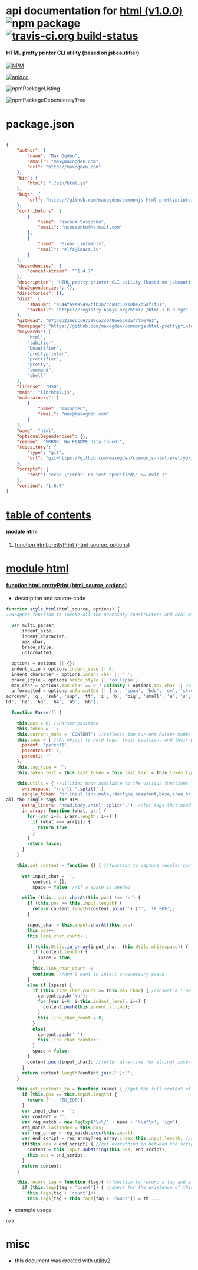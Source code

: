 # api documentation for  [html (v1.0.0)](https://github.com/maxogden/commonjs-html-prettyprinter)  [![npm package](https://img.shields.io/npm/v/npmdoc-html.svg?style=flat-square)](https://www.npmjs.org/package/npmdoc-html) [![travis-ci.org build-status](https://api.travis-ci.org/npmdoc/node-npmdoc-html.svg)](https://travis-ci.org/npmdoc/node-npmdoc-html)
#### HTML pretty printer CLI utility (based on jsbeautifier)

[![NPM](https://nodei.co/npm/html.png?downloads=true)](https://www.npmjs.com/package/html)

[![apidoc](https://npmdoc.github.io/node-npmdoc-html/build/screenCapture.buildNpmdoc.browser._2Fhome_2Ftravis_2Fbuild_2Fnpmdoc_2Fnode-npmdoc-html_2Ftmp_2Fbuild_2Fapidoc.html.png)](https://npmdoc.github.io/node-npmdoc-html/build/apidoc.html)

![npmPackageListing](https://npmdoc.github.io/node-npmdoc-html/build/screenCapture.npmPackageListing.svg)

![npmPackageDependencyTree](https://npmdoc.github.io/node-npmdoc-html/build/screenCapture.npmPackageDependencyTree.svg)



# package.json

```json

{
    "author": {
        "name": "Max Ogden",
        "email": "max@maxogden.com",
        "url": "http://maxogden.com"
    },
    "bin": {
        "html": "./bin/html.js"
    },
    "bugs": {
        "url": "https://github.com/maxogden/commonjs-html-prettyprinter/issues"
    },
    "contributors": [
        {
            "name": "Nochum Sossonko",
            "email": "nsossonko@hotmail.com"
        },
        {
            "name": "Einar Lielmanis",
            "email": "elfz@laacz.lv"
        }
    ],
    "dependencies": {
        "concat-stream": "^1.4.7"
    },
    "description": "HTML pretty printer CLI utility (based on jsbeautifier)",
    "devDependencies": {},
    "directories": {},
    "dist": {
        "shasum": "a544fa9ea5492bfb3a2cca8210a10be7b5af1f61",
        "tarball": "https://registry.npmjs.org/html/-/html-1.0.0.tgz"
    },
    "gitHead": "0717eb216ebcc67399ca3c0406e5c03a77f7e761",
    "homepage": "https://github.com/maxogden/commonjs-html-prettyprinter",
    "keywords": [
        "html",
        "tabifier",
        "beautifier",
        "prettyprinter",
        "prettifier",
        "pretty",
        "command",
        "shell"
    ],
    "license": "BSD",
    "main": "lib/html.js",
    "maintainers": [
        {
            "name": "maxogden",
            "email": "max@maxogden.com"
        }
    ],
    "name": "html",
    "optionalDependencies": {},
    "readme": "ERROR: No README data found!",
    "repository": {
        "type": "git",
        "url": "git+https://github.com/maxogden/commonjs-html-prettyprinter.git"
    },
    "scripts": {
        "test": "echo \"Error: no test specified\" && exit 1"
    },
    "version": "1.0.0"
}
```



# <a name="apidoc.tableOfContents"></a>[table of contents](#apidoc.tableOfContents)

#### [module html](#apidoc.module.html)
1.  [function <span class="apidocSignatureSpan">html.</span>prettyPrint (html_source, options)](#apidoc.element.html.prettyPrint)



# <a name="apidoc.module.html"></a>[module html](#apidoc.module.html)

#### <a name="apidoc.element.html.prettyPrint"></a>[function <span class="apidocSignatureSpan">html.</span>prettyPrint (html_source, options)](#apidoc.element.html.prettyPrint)
- description and source-code
```javascript
function style_html(html_source, options) {
//Wrapper function to invoke all the necessary constructors and deal with the output.

  var multi_parser,
      indent_size,
      indent_character,
      max_char,
      brace_style,
      unformatted;

  options = options || {};
  indent_size = options.indent_size || 4;
  indent_character = options.indent_char || ' ';
  brace_style = options.brace_style || 'collapse';
  max_char = options.max_char == 0 ? Infinity : options.max_char || 70;
  unformatted = options.unformatted || ['a', 'span', 'bdo', 'em', 'strong', 'dfn', 'code', 'samp', 'kbd', 'var', 'cite', 'abbr', '
acronym', 'q', 'sub', 'sup', 'tt', 'i', 'b', 'big', 'small', 'u', 's', 'strike', 'font', 'ins', 'del', 'pre', 'address', 'dt', '
h1', 'h2', 'h3', 'h4', 'h5', 'h6'];

  function Parser() {

    this.pos = 0; //Parser position
    this.token = '';
    this.current_mode = 'CONTENT'; //reflects the current Parser mode: TAG/CONTENT
    this.tags = { //An object to hold tags, their position, and their parent-tags, initiated with default values
      parent: 'parent1',
      parentcount: 1,
      parent1: ''
    };
    this.tag_type = '';
    this.token_text = this.last_token = this.last_text = this.token_type = '';

    this.Utils = { //Uilities made available to the various functions
      whitespace: "\n\r\t ".split(''),
      single_token: 'br,input,link,meta,!doctype,basefont,base,area,hr,wbr,param,img,isindex,?xml,embed,?php,?,?='.split(','), //
all the single tags for HTML
      extra_liners: 'head,body,/html'.split(','), //for tags that need a line of whitespace before them
      in_array: function (what, arr) {
        for (var i=0; i<arr.length; i++) {
          if (what === arr[i]) {
            return true;
          }
        }
        return false;
      }
    }

    this.get_content = function () { //function to capture regular content between tags

      var input_char = '',
          content = [],
          space = false; //if a space is needed

      while (this.input.charAt(this.pos) !== '<') {
        if (this.pos >= this.input.length) {
          return content.length?content.join(''):['', 'TK_EOF'];
        }

        input_char = this.input.charAt(this.pos);
        this.pos++;
        this.line_char_count++;

        if (this.Utils.in_array(input_char, this.Utils.whitespace)) {
          if (content.length) {
            space = true;
          }
          this.line_char_count--;
          continue; //don't want to insert unnecessary space
        }
        else if (space) {
          if (this.line_char_count >= this.max_char) { //insert a line when the max_char is reached
            content.push('\n');
            for (var i=0; i<this.indent_level; i++) {
              content.push(this.indent_string);
            }
            this.line_char_count = 0;
          }
          else{
            content.push(' ');
            this.line_char_count++;
          }
          space = false;
        }
        content.push(input_char); //letter at-a-time (or string) inserted to an array
      }
      return content.length?content.join(''):'';
    }

    this.get_contents_to = function (name) { //get the full content of a script or style to pass to js_beautify
      if (this.pos == this.input.length) {
        return ['', 'TK_EOF'];
      }
      var input_char = '';
      var content = '';
      var reg_match = new RegExp('\<\/' + name + '\\s*\>', 'igm');
      reg_match.lastIndex = this.pos;
      var reg_array = reg_match.exec(this.input);
      var end_script = reg_array?reg_array.index:this.input.length; //absolute end of script
      if(this.pos < end_script) { //get everything in between the script tags
        content = this.input.substring(this.pos, end_script);
        this.pos = end_script;
      }
      return content;
    }

    this.record_tag = function (tag){ //function to record a tag and its parent in this.tags Object
      if (this.tags[tag + 'count']) { //check for the existence of this tag type
        this.tags[tag + 'count']++;
        this.tags[tag + this.tags[tag + 'count']] = th ...
```
- example usage
```shell
n/a
```



# misc
- this document was created with [utility2](https://github.com/kaizhu256/node-utility2)
